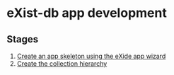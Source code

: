 # eXist-db app development

## Stages

1. [Create an app skeleton using the eXide app wizard](neh_01_app-skeleton.md)
2. [Create the collection hierarchy](neh_02_collection-hierarchy.md)